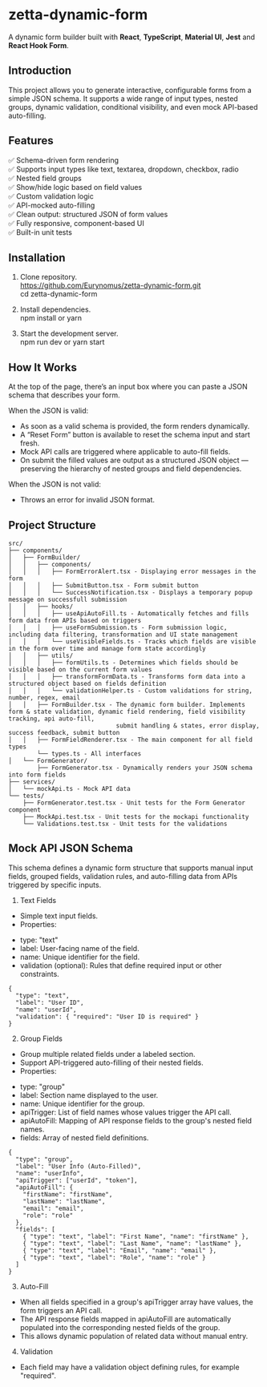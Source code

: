 # zetta-dynamic-form

A dynamic form builder built with **React**, **TypeScript**, **Material UI**, **Jest** and **React Hook Form**.

## Introduction

This project allows you to generate interactive, configurable forms from a simple JSON schema. It supports a wide range of input types, nested groups, dynamic validation, conditional visibility, and even mock API-based auto-filling.


## Features

✅ Schema-driven form rendering  
✅ Supports input types like text, textarea, dropdown, checkbox, radio  
✅ Nested field groups  
✅ Show/hide logic based on field values  
✅ Custom validation logic  
✅ API-mocked auto-filling  
✅ Clean output: structured JSON of form values  
✅ Fully responsive, component-based UI  
✅ Built-in unit tests  

## Installation

1. Clone repository.  
https://github.com/Eurynomus/zetta-dynamic-form.git  
cd zetta-dynamic-form

2. Install dependencies.  
npm install or yarn

3. Start the development server.  
npm run dev or yarn start

## How It Works

At the top of the page, there’s an input box where you can paste a JSON schema that describes your form.

When the JSON is valid:
* As soon as a valid schema is provided, the form renders dynamically.
* A “Reset Form” button is available to reset the schema input and start fresh.
* Mock API calls are triggered where applicable to auto-fill fields.
* On submit the filled values are output as a structured JSON object — preserving the hierarchy of nested groups and field dependencies.  

When the JSON is not valid:
* Throws an error for invalid JSON format.

## Project Structure

```plaintext
src/
├── components/
│   ├── FormBuilder/
│   │   ├── components/
│   │   │   ├── FormErrorAlert.tsx - Displaying error messages in the form
│   │   │   ├── SubmitButton.tsx - Form submit button
│   │   │   └── SuccessNotification.tsx - Displays a temporary popup message on successfull submission
│   │   ├── hooks/
│   │   │   ├── useApiAutoFill.ts - Automatically fetches and fills form data from APIs based on triggers
│   │   │   ├── useFormSubmission.ts - Form submission logic, including data filtering, transformation and UI state management
│   │   │   └── useVisibleFields.ts - Tracks which fields are visible in the form over time and manage form state accordingly
│   │   ├── utils/
│   │   │   ├── formUtils.ts - Determines which fields should be visible based on the current form values
│   │   │   ├── transformFormData.ts - Transforms form data into a structured object based on fields definition
│   │   │   └── validationHelper.ts - Custom validations for string, number, regex, email
│   │   ├── FormBuilder.tsx - The dynamic form builder. Implements form & state validation, dynamic field rendering, field visibility tracking, api auto-fill, 
                              submit handling & states, error display, success feedback, submit button
│   │   ├── FormFieldRenderer.tsx - The main component for all field types
        └── types.ts - All interfaces
│   └── FormGenerator/
        ├── FormGenerator.tsx - Dynamically renders your JSON schema into form fields
├── services/
│   └── mockApi.ts - Mock API data
└── tests/
    ├── FormGenerator.test.tsx - Unit tests for the Form Generator component
    ├── MockApi.test.tsx - Unit tests for the mockapi functionality
    └── Validations.test.tsx - Unit tests for the validations
```

## Mock API JSON Schema

This schema defines a dynamic form structure that supports manual input fields, grouped fields, validation rules, and auto-filling data from APIs triggered by specific inputs.  

1. Text Fields  
* Simple text input fields.  
* Properties:  
- type: "text"  
- label: User-facing name of the field.  
- name: Unique identifier for the field.  
- validation (optional): Rules that define required input or other constraints.  

```plaintext
{
  "type": "text",
  "label": "User ID",
  "name": "userId",
  "validation": { "required": "User ID is required" }
}
```

2. Group Fields  
* Group multiple related fields under a labeled section.  
* Support API-triggered auto-filling of their nested fields.  
* Properties:  
- type: "group"  
- label: Section name displayed to the user.  
- name: Unique identifier for the group.  
- apiTrigger: List of field names whose values trigger the API call.  
- apiAutoFill: Mapping of API response fields to the group's nested field names.  
- fields: Array of nested field definitions.  

```plaintext
{
  "type": "group",
  "label": "User Info (Auto-Filled)",
  "name": "userInfo",
  "apiTrigger": ["userId", "token"],
  "apiAutoFill": {
    "firstName": "firstName",
    "lastName": "lastName",
    "email": "email",
    "role": "role"
  },
  "fields": [
    { "type": "text", "label": "First Name", "name": "firstName" },
    { "type": "text", "label": "Last Name", "name": "lastName" },
    { "type": "text", "label": "Email", "name": "email" },
    { "type": "text", "label": "Role", "name": "role" }
  ]
}
```

3. Auto-Fill  
* When all fields specified in a group's apiTrigger array have values, the form triggers an API call.  
* The API response fields mapped in apiAutoFill are automatically populated into the corresponding nested fields of the group.  
* This allows dynamic population of related data without manual entry.  

4. Validation  
* Each field may have a validation object defining rules, for example "required".
